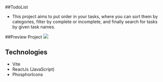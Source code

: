 ##TodoList
- This project aims to put order in your tasks, where you can sort them by categories, filter by complete or incomplete,
and finally search for tasks by given task names.  

##Preview Project
<a href="https://todo-list-react-roan.vercel.app/">
<img src="https://github.com/CarlosHenriqueG/TodoList-ReactJs/assets/134162187/913e51ca-0956-4da9-bb45-74021690c376" />
<a/>


## Technologies
- Vite 
- ReactJs (JavaScript)
- PhosphorIcons
